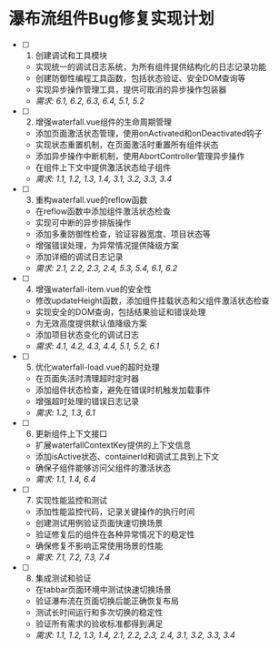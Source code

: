 # 瀑布流组件Bug修复实现计划

- [ ] 1. 创建调试和工具模块
  - 实现统一的调试日志系统，为所有组件提供结构化的日志记录功能
  - 创建防御性编程工具函数，包括状态验证、安全DOM查询等
  - 实现异步操作管理工具，提供可取消的异步操作包装器
  - _需求: 6.1, 6.2, 6.3, 6.4, 5.1, 5.2_

- [ ] 2. 增强waterfall.vue组件的生命周期管理
  - 添加页面激活状态管理，使用onActivated和onDeactivated钩子
  - 实现状态重置机制，在页面激活时重置所有组件状态
  - 添加异步操作中断机制，使用AbortController管理异步操作
  - 在组件上下文中提供激活状态给子组件
  - _需求: 1.1, 1.2, 1.3, 1.4, 3.1, 3.2, 3.3, 3.4_

- [ ] 3. 重构waterfall.vue的reflow函数
  - 在reflow函数中添加组件激活状态检查
  - 实现可中断的异步排版操作
  - 添加多重防御性检查，验证容器宽度、项目状态等
  - 增强错误处理，为异常情况提供降级方案
  - 添加详细的调试日志记录
  - _需求: 2.1, 2.2, 2.3, 2.4, 5.3, 5.4, 6.1, 6.2_

- [ ] 4. 增强waterfall-item.vue的安全性
  - 修改updateHeight函数，添加组件挂载状态和父组件激活状态检查
  - 实现安全的DOM查询，包括结果验证和错误处理
  - 为无效高度提供默认值降级方案
  - 添加项目状态变化的调试日志
  - _需求: 4.1, 4.2, 4.3, 4.4, 5.1, 5.2, 6.1_

- [ ] 5. 优化waterfall-load.vue的超时处理
  - 在页面失活时清理超时定时器
  - 添加组件状态检查，避免在错误时机触发加载事件
  - 增强超时处理的错误日志记录
  - _需求: 1.2, 1.3, 6.1_

- [ ] 6. 更新组件上下文接口
  - 扩展waterfallContextKey提供的上下文信息
  - 添加isActive状态、containerId和调试工具到上下文
  - 确保子组件能够访问父组件的激活状态
  - _需求: 1.1, 1.4, 6.4_

- [ ] 7. 实现性能监控和测试
  - 添加性能监控代码，记录关键操作的执行时间
  - 创建测试用例验证页面快速切换场景
  - 验证修复后的组件在各种异常情况下的稳定性
  - 确保修复不影响正常使用场景的性能
  - _需求: 7.1, 7.2, 7.3, 7.4_

- [ ] 8. 集成测试和验证
  - 在tabbar页面环境中测试快速切换场景
  - 验证瀑布流在页面切换后能正确恢复布局
  - 测试长时间运行和多次切换的稳定性
  - 验证所有需求的验收标准都得到满足
  - _需求: 1.1, 1.2, 1.3, 1.4, 2.1, 2.2, 2.3, 2.4, 3.1, 3.2, 3.3, 3.4_
